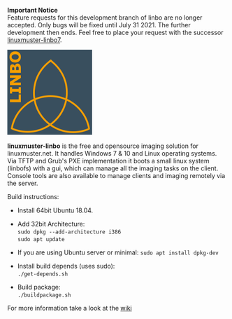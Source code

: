 **Important Notice**  
Feature requests for this development branch of linbo are no longer accepted. Only bugs will be fixed until July 31 2021. The further development then ends.
Feel free to place your request with the successor [linuxmuster-linbo7](https://github.com/linuxmuster/linuxmuster-linbo7).

![linbo icon](graphics/linbo_icon_194x194.png)  

**linuxmuster-linbo** is the free and opensource imaging solution for linuxmuster.net. It handles Windows 7 & 10 and Linux operating systems. Via TFTP and Grub's PXE implementation it boots a small linux system (linbofs) with a gui, which can manage all the imaging tasks on the client. Console tools are also available to manage clients and imaging remotely via the server.

Build instructions:

* Install 64bit Ubuntu 18.04.

* Add 32bit Architecture:  
  `sudo dpkg --add-architecture i386`  
  `sudo apt update`

* If you are using Ubuntu server or minimal:
  `sudo apt install dpkg-dev`

* Install build depends (uses sudo):  
  `./get-depends.sh`

* Build package:  
  `./buildpackage.sh`

For more information take a look at the  [wiki](https://github.com/linuxmuster/linuxmuster-linbo/wiki)
